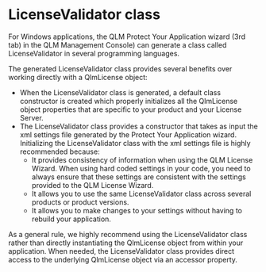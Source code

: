 # LicenseValidator class

For Windows applications, the QLM Protect Your Application wizard (3rd tab) in the QLM Management Console) can generate a class called LicenseValidator in several programming languages.

The generated LicenseValidator class provides several benefits over working directly with a QlmLicense object:

* When the LicenseValidator class is generated, a default class constructor is created which properly initializes all the QlmLicense object properties that are specific to your product and your License Server.
* The LicenseValidator class provides a constructor that takes as input the xml settings file generated by the Protect Your Application wizard. Initializing the LicenseValidator class with the xml settings file is highly recommended because:
  * It provides consistency of information when using the QLM License Wizard. When using hard coded settings in your code, you need to always ensure that these settings are consistent with the settings provided to the QLM License Wizard.&#x20;
  * It allows you to use the same LicenseValidator class across several products or product versions.
  * It allows you to make changes to your settings without having to rebuild your application.

As a general rule, we highly recommend using the LicenseValidator class rather than directly instantiating the QlmLicense object from within your application. When needed, the LicenseValidator class provides direct access to the underlying QlmLicense object via an accessor property.
